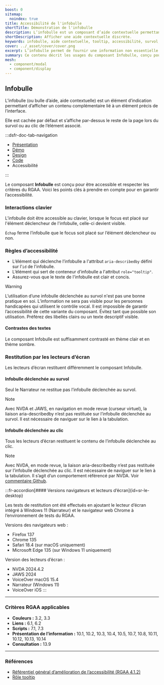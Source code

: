 ```yaml
---
boost: 0
sitemap:
  noindex: true
title: Accessibilité de l'infobulle
shortTitle: Démonstration de l'infobulle
description: L’infobulle est un composant d’aide contextuelle permettant d’afficher une information complémentaire lors du survol ou du clic sur un élément de l’interface.
shortDescription: Afficher une aide contextuelle discrète.
keywords: infobulle, aide contextuelle, tooltip, accessibilité, survol, interface, UX, design system, indication, contenu complémentaire
cover: ../_asset/cover/cover.png
excerpt: L’infobulle permet de fournir une information non essentielle de manière discrète et temporaire. Elle s’affiche au survol ou au clic et reste limitée en contenu.
summary: Ce contenu décrit les usages du composant Infobulle, conçu pour afficher une information complémentaire lorsqu’elle ne peut être intégrée directement dans la page. Il en précise les cas d’usage, les limites d’affichage sur mobile, et les bonnes pratiques d’écriture et de comportement. L’infobulle doit être concise, sans mise en forme ni interaction, et n’être utilisée que pour des précisions non essentielles. Ce guide s’adresse aux concepteurs d’interfaces souhaitant améliorer la compréhension utilisateur sans alourdir la structure de la page.
mesh:
  - component/modal
  - component/display
---
```


## Infobulle

L’infobulle (ou bulle d’aide, aide contextuelle) est un élément d’indication permettant d’afficher un contenu complémentaire lié à un élément précis de l’interface.

Elle est cachée par défaut et s’affiche par-dessus le reste de la page lors du survol ou au clic de l’élément associé.

:::dsfr-doc-tab-navigation

- [Présentation](../index.md)
- [Démo](../demo/index.md)
- [Design](../design/index.md)
- [Code](../code/index.md)
- Accessibilité

:::

Le composant **Infobulle** est conçu pour être accessible et respecter les critères du RGAA. Voici les points clés à prendre en compte pour en garantir l’accessibilité.

### Interactions clavier

L’infobulle doit être accessible au clavier, lorsque le focus est placé sur l'élément déclencheur de l'infobulle, celle-ci devient visible.

`Échap` ferme l’infobulle que le focus soit placé sur l’élément déclencheur ou non.

### Règles d’accessibilité

- L’élément qui déclenche l’infobulle a l'attribut `aria-describedby` défini sur l’`id` de l'infobulle.
- L’élément qui sert de conteneur d’infobulle a l'attribut `role="tooltip"`.
- Assurez-vous que le texte de l'infobulle est clair et concis.

>[!WARNING]
>L’utilisation d’une infobulle déclenchée au survol n'est pas une bonne pratique en soi. L’information ne sera pas visible pour les personnes handicapées qui utilisent le contrôle vocal. Il est impossible de garantir l’accessibilité de cette variante du composant.
>Évitez tant que possible son utilisation. Préférez des libellés clairs ou un texte descriptif visible.

#### Contrastes des textes

Le composant Infobulle est suffisamment contrasté en thème clair et en thème sombre.

### Restitution par les lecteurs d’écran

Les lecteurs d’écran restituent différemment le composant Infobulle.

#### Infobulle déclenchée au survol

Seul le Narrateur ne restitue pas l’infobulle déclenchée au survol.

> [!NOTE]
> Avec NVDA et JAWS, en navigation en mode revue (curseur virtuel), la liaison aria-describedby n’est pas restituée sur l’infobulle déclenchée au survol. Il est nécessaire de naviguer sur le lien à la tabulation.

#### Infobulle déclenchée au clic

Tous les lecteurs d’écran restituent le contenu de l’infobulle déclenchée au clic.

> [!NOTE]
> Avec NVDA, en mode revue, la liaison aria-describedby n’est pas restituée sur l’infobulle déclenchée au clic. Il est nécessaire de naviguer sur le lien à la tabulation.
> Il s’agit d’un comportement référencé par NVDA. Voir [commentaire Github](https://github.com/nvaccess/nvda/issues/9153#issuecomment-578381262).

:::fr-accordion[#### Versions navigateurs et lecteurs d’écran]{id=sr-le-desktop}

Les tests de restitution ont été effectués en ajoutant le lecteur d’écran intégré à Windows 11 (Narrateur) et le navigateur web Chrome à l’environnement de tests du RGAA.

Versions des navigateurs web&nbsp;:

- Firefox 137
- Chrome 135
- Safari 18.4 (sur macOS uniquement)
- Microsoft Edge 135 (sur Windows 11 uniquement)

Version des lecteurs d’écran&nbsp;:
- NVDA 2024.4.2
- JAWS 2024
- VoiceOver macOS 15.4
- Narrateur (Windows 11)
- VoiceOver iOS
:::

---

### Critères RGAA applicables

- **Couleurs&nbsp;:** 3.2, 3.3
- **Liens&nbsp;:** 6.1, 6.2
- **Scripts&nbsp;:** 7.1, 7.3
- **Présentation de l’information&nbsp;:** 10.1, 10.2, 10.3, 10.4, 10.5, 10.7, 10.8, 10.11, 10.12, 10.13, 10.14
- **Consultation&nbsp;:** 13.9

---

### Références

- [Référentiel général d’amélioration de l’accessibilité (RGAA 4.1.2)](https://accessibilite.numerique.gouv.fr/methode/criteres-et-tests/)
- [Rôle tooltip](https://www.w3.org/TR/wai-aria/#tooltip)
